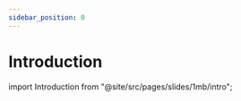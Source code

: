 ```yaml
---
sidebar_position: 0
---
```


# Introduction

import Introduction from "@site/src/pages/slides/1mb/intro";

<Introduction embedded />
